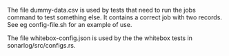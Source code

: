 The file dummy-data.csv is used by tests that need to run the jobs command to test something else.
It contains a correct job with two records.  See eg config-file.sh for an example of use.

The file whitebox-config.json is used by the the whitebox tests in sonarlog/src/configs.rs.
